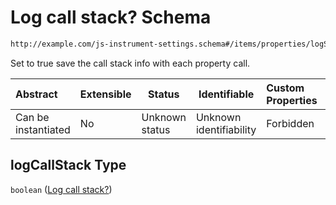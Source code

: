 # Log call stack? Schema

```txt
http://example.com/js-instrument-settings.schema#/items/properties/logSettings/properties/logCallStack
```

Set to true save the call stack info with each property call.


| Abstract            | Extensible | Status         | Identifiable            | Custom Properties | Additional Properties | Access Restrictions | Defined In                                                                                                      |
| :------------------ | ---------- | -------------- | ----------------------- | :---------------- | --------------------- | ------------------- | --------------------------------------------------------------------------------------------------------------- |
| Can be instantiated | No         | Unknown status | Unknown identifiability | Forbidden         | Allowed               | none                | [js_instrument_settings.schema.json\*](../../schemas/js_instrument_settings.schema.json "open original schema") |

## logCallStack Type

`boolean` ([Log call stack?](js_instrument_settings-settings-objects-properties-log-settings-properties-log-call-stack.md))
